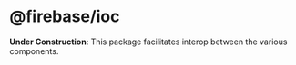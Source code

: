 # @firebase/ioc

**Under Construction**: This package facilitates interop between the various
components.
